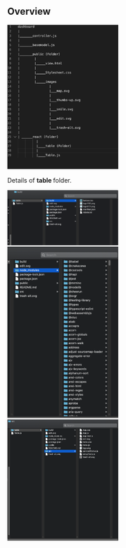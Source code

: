 <h2> Overview </h2>
<img src="images/Directory.png" width="50%" height="50%"> <br/>

Details of <b> table </b> folder. <br/>

<img src="images/Build.png" width="50%" height="50%"> <br/>
<img src="images/Node_modules.png" width="50%" height="50%"> <br/>
<img src="images/Src.png" width="50%" height="50%"> <br/>

